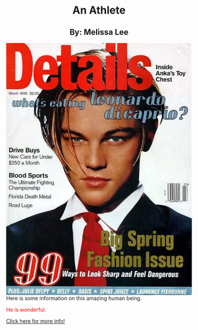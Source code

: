 <!DOCTYPE html>
<html>
<body>

<h1 align ="center"> An Athlete </h1>
<h2 align="center"> By: Melissa Lee </h4>

<img src="Leo.jpg" alt="The Great Leonardo Dicaprio" align="right">
	<p> Here is some information on this amazing human being. 
	<p style="color:red;"> He is wonderful. </p>
<a href=readme.md> Click here for more info! </a>


	

	
</body>
</html>
